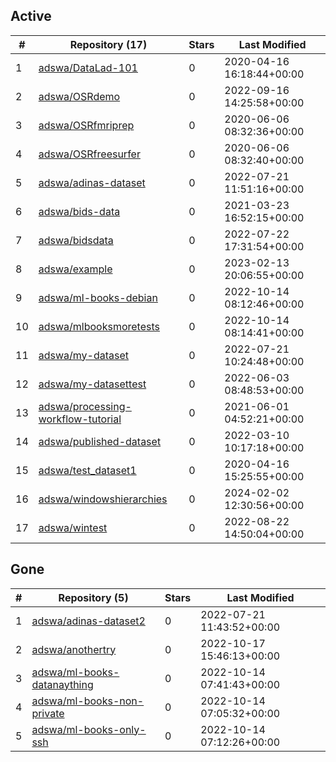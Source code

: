 ## Active
| # | Repository (17) | Stars | Last Modified |
| --- | --- | --- | --- |
| 1 | [adswa/DataLad-101](https://gin.g-node.org/adswa/DataLad-101) | 0 | 2020-04-16 16:18:44+00:00 |
| 2 | [adswa/OSRdemo](https://gin.g-node.org/adswa/OSRdemo) | 0 | 2022-09-16 14:25:58+00:00 |
| 3 | [adswa/OSRfmriprep](https://gin.g-node.org/adswa/OSRfmriprep) | 0 | 2020-06-06 08:32:36+00:00 |
| 4 | [adswa/OSRfreesurfer](https://gin.g-node.org/adswa/OSRfreesurfer) | 0 | 2020-06-06 08:32:40+00:00 |
| 5 | [adswa/adinas-dataset](https://gin.g-node.org/adswa/adinas-dataset) | 0 | 2022-07-21 11:51:16+00:00 |
| 6 | [adswa/bids-data](https://gin.g-node.org/adswa/bids-data) | 0 | 2021-03-23 16:52:15+00:00 |
| 7 | [adswa/bidsdata](https://gin.g-node.org/adswa/bidsdata) | 0 | 2022-07-22 17:31:54+00:00 |
| 8 | [adswa/example](https://gin.g-node.org/adswa/example) | 0 | 2023-02-13 20:06:55+00:00 |
| 9 | [adswa/ml-books-debian](https://gin.g-node.org/adswa/ml-books-debian) | 0 | 2022-10-14 08:12:46+00:00 |
| 10 | [adswa/mlbooksmoretests](https://gin.g-node.org/adswa/mlbooksmoretests) | 0 | 2022-10-14 08:14:41+00:00 |
| 11 | [adswa/my-dataset](https://gin.g-node.org/adswa/my-dataset) | 0 | 2022-07-21 10:24:48+00:00 |
| 12 | [adswa/my-datasettest](https://gin.g-node.org/adswa/my-datasettest) | 0 | 2022-06-03 08:48:53+00:00 |
| 13 | [adswa/processing-workflow-tutorial](https://gin.g-node.org/adswa/processing-workflow-tutorial) | 0 | 2021-06-01 04:52:21+00:00 |
| 14 | [adswa/published-dataset](https://gin.g-node.org/adswa/published-dataset) | 0 | 2022-03-10 10:17:18+00:00 |
| 15 | [adswa/test_dataset1](https://gin.g-node.org/adswa/test_dataset1) | 0 | 2020-04-16 15:25:55+00:00 |
| 16 | [adswa/windowshierarchies](https://gin.g-node.org/adswa/windowshierarchies) | 0 | 2024-02-02 12:30:56+00:00 |
| 17 | [adswa/wintest](https://gin.g-node.org/adswa/wintest) | 0 | 2022-08-22 14:50:04+00:00 |

## Gone
| # | Repository (5) | Stars | Last Modified |
| --- | --- | --- | --- |
| 1 | [adswa/adinas-dataset2](https://gin.g-node.org/adswa/adinas-dataset2) | 0 | 2022-07-21 11:43:52+00:00 |
| 2 | [adswa/anothertry](https://gin.g-node.org/adswa/anothertry) | 0 | 2022-10-17 15:46:13+00:00 |
| 3 | [adswa/ml-books-datanaything](https://gin.g-node.org/adswa/ml-books-datanaything) | 0 | 2022-10-14 07:41:43+00:00 |
| 4 | [adswa/ml-books-non-private](https://gin.g-node.org/adswa/ml-books-non-private) | 0 | 2022-10-14 07:05:32+00:00 |
| 5 | [adswa/ml-books-only-ssh](https://gin.g-node.org/adswa/ml-books-only-ssh) | 0 | 2022-10-14 07:12:26+00:00 |
